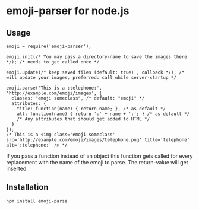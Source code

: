 # emoji-parser for node.js

## Usage

    emoji = require('emoji-parser');
    
    emoji.init(/* You may pass a directory-name to save the images there */); /* needs to get called once */
    
    emoji.update(/* keep saved files (default: true) , callback */); /* will update your images, preferred: call while server-startup */
    
    emoji.parse('This is a :telephone:', 'http://example.com/emoji/images', {
      classes: "emoji someclass", /* default: "emoji" */
      attributes: {
        title: function(name) { return name; }, /* as default */
        alt: function(name) { return ':' + name + ':'; } /* as default */
        /* Any attributes that should get added to HTML */
      }
    });
    /* This is a <img class='emoji someclass' src='http://example.com/emoji/images/telephone.png' title='telephone' alt=':telephone:' /> */

If you pass a function instead of an object this function gets called for every replacement with the name of the emoji
to parse. The return-value will get inserted.

## Installation

`npm install emoji-parse`